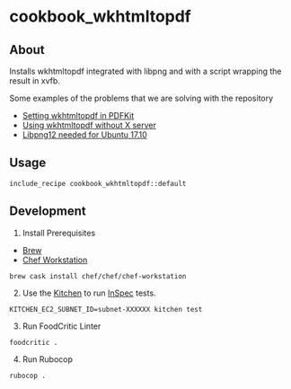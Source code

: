# cookbook_wkhtmltopdf

## About

Installs wkhtmltopdf integrated with libpng and with a script wrapping the result in xvfb.

Some examples of the problems that we are solving with the repository

* [Setting wkhtmltopdf in PDFKit](https://github.com/pdfkit/pdfkit/pull/388)
* [Using wkhtmltopdf without X server](https://github.com/JazzCore/python-pdfkit/wiki/Using-wkhtmltopdf-without-X-server)
* [Libpng12 needed for Ubuntu 17.10](https://askubuntu.com/questions/966757/libpng12-needed-for-17-10)

## Usage

```
include_recipe cookbook_wkhtmltopdf::default
```

## Development

1. Install Prerequisites

* [Brew](http://brew.sh)
* [Chef Workstation](https://www.chef.sh/about/chef-workstation/)

```
brew cask install chef/chef/chef-workstation
```

2. Use the [Kitchen](https://kitchen.ci) to run [InSpec](https://www.inspec.io/) tests.

```
KITCHEN_EC2_SUBNET_ID=subnet-XXXXXX kitchen test
```

3. Run FoodCritic Linter

```
foodcritic .
```

4. Run Rubocop

```
rubocop .
```